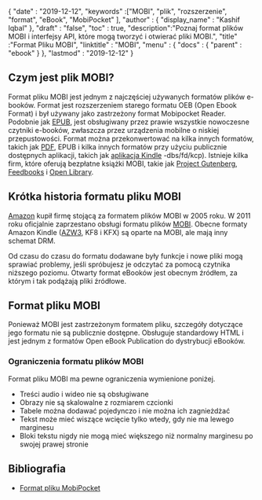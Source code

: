 {
  "date" : "2019-12-12",
  "keywords" :["MOBI", "plik", "rozszerzenie", "format", "eBook", "MobiPocket" ],
  "author" : {
    "display_name" : "Kashif Iqbal"
},
  "draft" : "false",
  "toc" : true,
  "description":"Poznaj format plików MOBI i interfejsy API, które mogą tworzyć i otwierać pliki MOBI.",
  "title" :"Format Pliku MOBI",
  "linktitle" : "MOBI",
  "menu" : {
    "docs" : {
      "parent" : "ebook"
}
},
  "lastmod" : "2019-12-12"
}

## Czym jest plik MOBI?

Format pliku MOBI jest jednym z najczęściej używanych formatów plików e-booków. Format jest rozszerzeniem starego formatu OEB (Open Ebook Format) i był używany jako zastrzeżony format Mobipocket Reader. Podobnie jak [EPUB](/pl/ebook/epub/), jest obsługiwany przez prawie wszystkie nowoczesne czytniki e-booków, zwłaszcza przez urządzenia mobilne o niskiej przepustowości. Format można przekonwertować na kilka innych formatów, takich jak [PDF](/pl/pdf/), EPUB i kilka innych formatów przy użyciu publicznie dostępnych aplikacji, takich jak [aplikacja Kindle](https://www.amazon.com/kindle) -dbs/fd/kcp). Istnieje kilka firm, które oferują bezpłatne książki MOBI, takie jak [Project Gutenberg](https://www.gutenberg.org/), [Feedbooks](http://www.feedbooks.com/) i [Open Library]( https://openlibrary.org/).

## Krótka historia formatu pliku MOBI

[Amazon](https://www.amazon.com) kupił firmę stojącą za formatem plików MOBI w 2005 roku. W 2011 roku oficjalnie zaprzestano obsługi formatu plików [MOBI](/pl/ebook/mobi/). Obecne formaty Amazon Kindle ([AZW3](/pl/ebook/azw3/), KF8 i KFX) są oparte na MOBI, ale mają inny schemat DRM.

Od czasu do czasu do formatu dodawane były funkcje i nowe pliki mogą sprawiać problemy, jeśli spróbujesz je odczytać za pomocą czytnika niższego poziomu. Otwarty format eBooków jest obecnym źródłem, za którym i tak podążają pliki źródłowe.

## Format pliku MOBI

Ponieważ MOBI jest zastrzeżonym formatem pliku, szczegóły dotyczące jego formatu nie są publicznie dostępne. Obsługuje standardowy HTML i jest jednym z formatów Open eBook Publication do dystrybucji eBooków.

### Ograniczenia formatu plików MOBI

Format pliku MOBI ma pewne ograniczenia wymienione poniżej.

* Treści audio i wideo nie są obsługiwane
* Obrazy nie są skalowalne z rozmiarem czcionki
* Tabele można dodawać pojedynczo i nie można ich zagnieżdżać
* Tekst może mieć wiszące wcięcie tylko wtedy, gdy nie ma lewego marginesu
* Bloki tekstu nigdy nie mogą mieć większego niż normalny marginesu po swojej prawej stronie

## Bibliografia

* [Format pliku MobiPocket](https://www.loc.gov/preservation/digital/formats/fdd/fdd000472.shtml)

